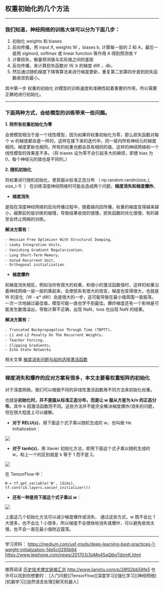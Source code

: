 ## 权重初始化的几个方法


---

### 我们知道，神经网络的训练大体可以分为下面几步：

1. 初始化 weights 和 biases﻿
2. 前向传播，用 input X, weights W ，biases b, 计算每一层的 Z 和 A，最后一层用 sigmoid, softmax 或 linear function 等作用 A 得到预测值﻿ Y
3. 计算损失，衡量预测值与实际值之间的差距﻿
4. 反向传播，来计算损失函数对 W, b 的梯度 dW ，db，﻿
5. 然后通过随机梯度下降等算法来进行梯度更新，重复第二到第四步直到损失函数收敛到最小。﻿

其中第一步 权重的初始化 对模型的训练速度和准确性起着重要的作用，所以需要正确地进行初始化。﻿

---

### 下面两种方式，会给模型的训练带来一些问题。﻿

**1. 将所有权重初始化为零﻿**

会使模型相当于是一个线性模型，因为如果将权重初始化为零，那么损失函数对每个 w 的梯度都会是一样的，这样在接下来的迭代中，同一层内所有神经元的梯度相同，梯度更新也相同，所有的权重也都会具有相同的值，这样的神经网络和一个线性模型的效果差不多。（将 biases 设为零不会引起多大的麻烦，即使 bias 为 0，每个神经元的值也是不同的。）﻿


**2. 随机初始化﻿**

将权重进行随机初始化，使其服从标准正态分布 （ np.random.randn(size_l, size_l-1) ﻿ ）
在训练深度神经网络时可能会造成两个问题，**梯度消失和梯度爆炸**。﻿


- **梯度消失﻿**

是指在深度神经网络的反向传播过程中，随着越向回传播，权重的梯度变得越来越小，越靠前的层训练的越慢，导致结果收敛的很慢，损失函数的优化很慢，有的甚至会终止网络的训练。﻿

**解决方案有：**

	- Hessian Free Optimizer With Structural Dumping，
	- Leaky Integration Units，
	- Vanishing Gradient Regularization，
	- Long Short-Term Memory，
	- Gated Recurrent Unit，
	- Orthogonal initialization

- **梯度爆炸﻿**

和梯度消失相反，例如当你有很大的权重，和很小的激活函数值时，这样的权重沿着神经网络一层一层的乘起来，会使损失有很大的改变，梯度也变得很大，也就是 W 的变化（W - ⍺* dW）会是很大的一步，这可能导致在最小值周围一直振荡，一次一次地越过最佳值，模型可能一直也学不到最佳。爆炸梯度还有一个影响是可能发生数值溢出，导致计算不正确，出现 NaN，loss 也出现 NaN 的结果。

**解决方案有：**

	- Truncated Backpropagation Through Time (TBPTT)，
	- L1 and L2 Penalty On The Recurrent Weights，
	- Teacher Forcing，
	- Clipping Gradients，
	- Echo State Networks

相关文章 [梯度消失问题与如何选择激活函数](https://www.jianshu.com/p/c663542f56fe)

---

### 梯度消失和爆炸的应对方案有很多，﻿本文主要看权重矩阵的初始化

对于深度网络，我们可以根据不同的非线性激活函数用不同方法来初始化权重。﻿

也就是**初始化时，并不是服从标准正态分布，而是让 w 服从方差为 k/n 的正态分布**，其中 k 因激活函数而不同。﻿这些方法并不能完全解决梯度爆炸/消失的问题，但在很大程度上可以缓解。


- **对于 RELU(z)**，用下面这个式子乘以随机生成的 w，也叫做 He Initialization：﻿

![](https://upload-images.jianshu.io/upload_images/1667471-cba9a7e636657817.png?imageMogr2/auto-orient/strip%7CimageView2/2/w/1240)

- **对于 tanh(z)**，用 Xavier 初始化方法，即用下面这个式子乘以随机生成的 w，和上一个的区别就是 k 等于 1 而不是 2。﻿

![](https://upload-images.jianshu.io/upload_images/1667471-bdcdd9c781a5d044.png?imageMogr2/auto-orient/strip%7CimageView2/2/w/1240)

在 TensorFlow  中：

```
W = tf.get_variable('W', [dims], tf.contrib.layers.xavier_initializer()) 
```

- **还有一种是用下面这个式子乘以 w**：

![](https://upload-images.jianshu.io/upload_images/1667471-d68c4e638ce98bce.png?imageMogr2/auto-orient/strip%7CimageView2/2/w/1240)

上面这几个初始化方法可以减少梯度爆炸或消失， 通过这些方式，w 既不会比 1 大很多，也不会比 1 小很多，所以梯度不会很快地消失或爆炸，可以避免收敛太慢，也不会一直在最小值附近震荡。 



---

学习资料：
https://medium.com/usf-msds/deep-learning-best-practices-1-weight-initialization-14e5c0295b94
https://www.leiphone.com/news/201703/3qMp45aQtbxTdzmK.html

---

推荐阅读 [历史技术博文链接汇总](http://www.jianshu.com/p/28f02bb59fe5)
http://www.jianshu.com/p/28f02bb59fe5
也许可以找到你想要的：
[入门问题][TensorFlow][深度学习][强化学习][神经网络][机器学习][自然语言处理][聊天机器人]
